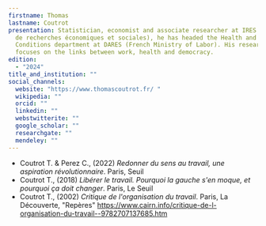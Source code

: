 ```yaml
---
firstname: Thomas
lastname: Coutrot
presentation: Statistician, economist and associate researcher at IRES (Institut
  de recherches économiques et sociales), he has headed the Health and Working
  Conditions department at DARES (French Ministry of Labor). His research
  focuses on the links between work, health and democracy.
edition:
  - "2024"
title_and_institution: ""
social_channels:
  website: "https://www.thomascoutrot.fr/ "
  wikipedia: ""
  orcid: ""
  linkedin: ""
  webstwitterite: ""
  google_scholar: ""
  researchgate: ""
  mendeley: ""
---
```

*  Coutrot T. & Perez C., (2022) *Redonner du sens au travail, une aspiration révolutionnaire*. Paris, Seuil
* Coutrot T., (2018) *Libérer le travail. Pourquoi la gauche s'en moque, et pourquoi ça doit changer*. Paris, Le Seuil
* Coutrot T., (2002) *Critique de l'organisation du travail*. Paris, La Découverte, "Repères" <https://www.cairn.info/critique-de-l-organisation-du-travail--9782707137685.htm>